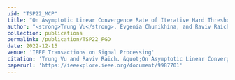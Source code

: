```yaml
---
uid: "TSP22_MCP"
title: "On Asymptotic Linear Convergence Rate of Iterative Hard Thresholding for Matrix Completion"
author: "<strong>Trung Vu</strong>, Evgenia Chunikhina, and Raviv Raich"
collection: publications
permalink: /publication/TSP22_PGD
date: 2022-12-15
venue: 'IEEE Transactions on Signal Processing'
citation: 'Trung Vu and Raviv Raich. &quot;On Asymptotic Linear Convergence Rate of Iterative Hard Thresholding for Matrix Completion,&quot; IEEE Transactions on Signal Processing (2022).'
paperurl: 'https://ieeexplore.ieee.org/document/9987701'
---
```

